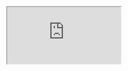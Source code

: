 <iframe src="https://docs.google.com/spreadsheets/d/e/2PACX-1vScfx8jBGi9VctfaR54C0PezIbHvmRtjphnjnOgK77jEPJYyEeLuTwEqjiSB6W-uMj7NJc1j9KCVxPH/pubhtml?gid=1496339574&amp;single=true&amp;widget=true&amp;headers=false"></iframe>